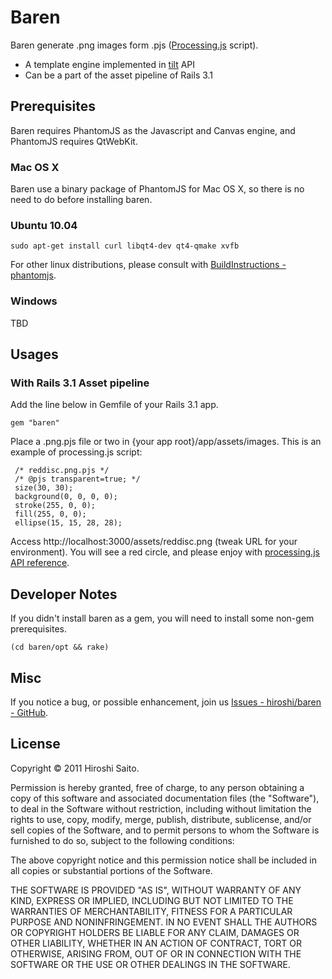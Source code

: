 Baren
=====
Baren generate .png images form .pjs ([Processing.js](http://processingjs.org/) script).

- A template engine implemented in [tilt](http://github.com/rtomayko/tilt) API
- Can be a part of the asset pipeline of Rails 3.1


Prerequisites
-------------
Baren requires PhantomJS as the Javascript and Canvas engine, 
and PhantomJS requires QtWebKit.

### Mac OS X
Baren use a binary package of PhantomJS for Mac OS X, so there is no need to do before installing baren.

### Ubuntu 10.04

    sudo apt-get install curl libqt4-dev qt4-qmake xvfb

For other linux distributions, please consult with [BuildInstructions - phantomjs](http://code.google.com/p/phantomjs/wiki/BuildInstructions).

### Windows
TBD


Usages
------
### With Rails 3.1 Asset pipeline
Add the line below in Gemfile of your Rails 3.1 app.

    gem "baren"

Place a .png.pjs file or two in {your app root}/app/assets/images.
This is an example of processing.js script:

     /* reddisc.png.pjs */
     /* @pjs transparent=true; */
     size(30, 30);
     background(0, 0, 0, 0);
     stroke(255, 0, 0);
     fill(255, 0, 0);
     ellipse(15, 15, 28, 28);

Access http://localhost:3000/assets/reddisc.png (tweak URL for your environment).
You will see a red circle, and please enjoy with [processing.js API reference](http://processingjs.org/reference).


Developer Notes
---------------
If you didn't install baren as a gem, you will need to install some non-gem prerequisites.

    (cd baren/opt && rake)


Misc
----
If you notice a bug, or possible enhancement, join us
[Issues - hiroshi/baren - GitHub](https://github.com/hiroshi/baren/issues).


License
-------

Copyright &copy; 2011 Hiroshi Saito.

Permission is hereby granted, free of charge, to any person obtaining a copy of this software and associated documentation files (the "Software"), to deal in the Software without restriction, including without limitation the rights to use, copy, modify, merge, publish, distribute, sublicense, and/or sell copies of the Software, and to permit persons to whom the Software is furnished to do so, subject to the following conditions:

The above copyright notice and this permission notice shall be included in all copies or substantial portions of the Software.

THE SOFTWARE IS PROVIDED "AS IS", WITHOUT WARRANTY OF ANY KIND, EXPRESS OR IMPLIED, INCLUDING BUT NOT LIMITED TO THE WARRANTIES OF MERCHANTABILITY, FITNESS FOR A PARTICULAR PURPOSE AND NONINFRINGEMENT. IN NO EVENT SHALL THE AUTHORS OR COPYRIGHT HOLDERS BE LIABLE FOR ANY CLAIM, DAMAGES OR OTHER LIABILITY, WHETHER IN AN ACTION OF CONTRACT, TORT OR OTHERWISE, ARISING FROM, OUT OF OR IN CONNECTION WITH THE SOFTWARE OR THE USE OR OTHER DEALINGS IN THE SOFTWARE.
